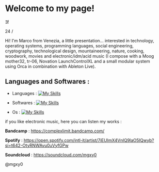 # Welcome to my page!

∃!

24 / 

Hi! I'm Marco from Venezia, a little presentation... interested in technology, operating systems, programming languages, social engineering, cryptography, technological design, mountaineering, nature, cooking, woodwork, movies and electronic/idm/acid music (I compose with a Moog mother32, tr-06, Novation LaunchControlXL and a small modular system using Orca in combination with Ableton Live).

## Languages and Softwares :

- Languages :   [![My Skills](https://skillicons.dev/icons?i=bash,c,cpp,java,js,ruby,py,rust,powershell)](https://skillicons.dev)

- Softwares :   [![My Skills](https://skillicons.dev/icons?i=atom,git,github,ableton)](https://skillicons.dev)

- Os :   [![My Skills](https://skillicons.dev/icons?i=linux,bsd,debian,apple,windows)](https://skillicons.dev)


if you like electronic music, here you can listen my works : 

**Bandcamp** : https://complexlimit.bandcamp.com/

**Spotify** : https://open.spotify.com/intl-it/artist/7iEUImX4VnIQ9laO5IQwyb?si=t642-OtyRNWAvu0uVyfGPw

**Soundcloud** : https://soundcloud.com/mgxy0


@mgxy0 
